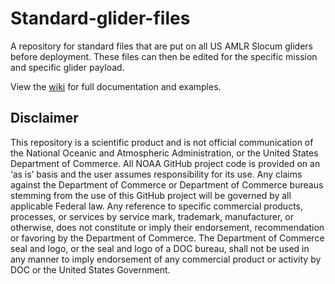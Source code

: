 # Standard-glider-files
A repository for standard files that are put on all US AMLR Slocum gliders before deployment. These files can then be edited for the specific mission and specific glider payload. 

View the [wiki](https://github.com/us-amlr/Standard-glider-files/wiki) for full documentation and examples. 

## Disclaimer

This repository is a scientific product and is not official communication of the National Oceanic and Atmospheric Administration, or the United States Department of Commerce. All NOAA GitHub project code is provided on an ‘as is’ basis and the user assumes responsibility for its use. Any claims against the Department of Commerce or Department of Commerce bureaus stemming from the use of this GitHub project will be governed by all applicable Federal law. Any reference to specific commercial products, processes, or services by service mark, trademark, manufacturer, or otherwise, does not constitute or imply their endorsement, recommendation or favoring by the Department of Commerce. The Department of Commerce seal and logo, or the seal and logo of a DOC bureau, shall not be used in any manner to imply endorsement of any commercial product or activity by DOC or the United States Government.
